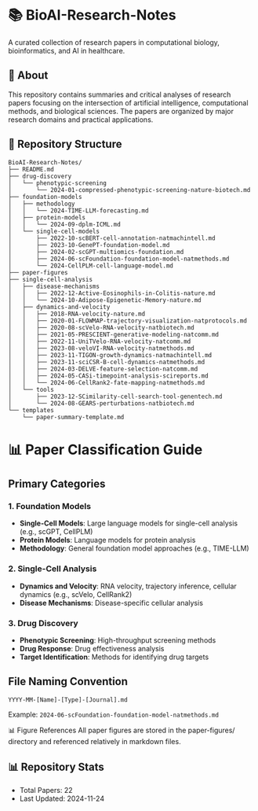 # 📚 BioAI-Research-Notes
A curated collection of research papers in computational biology, bioinformatics, and AI in healthcare.

## 📖 About
This repository contains summaries and critical analyses of research papers focusing on the intersection of artificial intelligence, computational methods, and biological sciences. The papers are organized by major research domains and practical applications.

## 📁 Repository Structure
```
BioAI-Research-Notes/
├── README.md
├── drug-discovery
│   └── phenotypic-screening
│       └── 2024-01-compressed-phenotypic-screening-nature-biotech.md
├── foundation-models
│   ├── methodology
│   │   └── 2024-TIME-LLM-forecasting.md
│   ├── protein-models
│   │   └── 2024-09-dplm-ICML.md
│   └── single-cell-models
│       ├── 2022-10-scBERT-cell-annotation-natmachintell.md
│       ├── 2023-10-GenePT-foundation-model.md
│       ├── 2024-02-scGPT-multiomics-foundation.md
│       ├── 2024-06-scFoundation-foundation-model-natmethods.md
│       └── 2024-CellPLM-cell-language-model.md
├── paper-figures
├── single-cell-analysis
│   ├── disease-mechanisms
│   │   ├── 2022-12-Active-Eosinophils-in-Colitis-nature.md
│   │   └── 2024-10-Adipose-Epigenetic-Memory-nature.md
│   ├── dynamics-and-velocity
│   │   ├── 2018-RNA-velocity-nature.md
│   │   ├── 2020-01-FLOWMAP-trajectory-visualization-natprotocols.md
│   │   ├── 2020-08-scVelo-RNA-velocity-natbiotech.md
│   │   ├── 2021-05-PRESCIENT-generative-modeling-natcomm.md
│   │   ├── 2022-11-UniTVelo-RNA-velocity-natcomm.md
│   │   ├── 2023-08-veloVI-RNA-velocity-natmethods.md
│   │   ├── 2023-11-TIGON-growth-dynamics-natmachintell.md
│   │   ├── 2023-11-sciCSR-B-cell-dynamics-natmethods.md
│   │   ├── 2024-03-DELVE-feature-selection-natcomm.md
│   │   ├── 2024-05-CASi-timepoint-analysis-scireports.md
│   │   └── 2024-06-CellRank2-fate-mapping-natmethods.md
│   └── tools
│       ├── 2023-12-SCimilarity-cell-search-tool-genentech.md
│       └── 2024-08-GEARS-perturbations-natbiotech.md
└── templates
    └── paper-summary-template.md

```

# 📊 Paper Classification Guide

## Primary Categories

### 1. Foundation Models
- **Single-Cell Models**: Large language models for single-cell analysis (e.g., scGPT, CellPLM)
- **Protein Models**: Language models for protein analysis
- **Methodology**: General foundation model approaches (e.g., TIME-LLM)

### 2. Single-Cell Analysis
- **Dynamics and Velocity**: RNA velocity, trajectory inference, cellular dynamics (e.g., scVelo, CellRank2)
- **Disease Mechanisms**: Disease-specific cellular analysis


### 3. Drug Discovery
- **Phenotypic Screening**: High-throughput screening methods
- **Drug Response**: Drug effectiveness analysis
- **Target Identification**: Methods for identifying drug targets

## File Naming Convention
```
YYYY-MM-[Name]-[Type]-[Journal].md
```
Example: `2024-06-scFoundation-foundation-model-natmethods.md`


📊 Figure References
All paper figures are stored in the paper-figures/ directory and referenced relatively in markdown files.

## 📊 Repository Stats
- Total Papers: 22
- Last Updated: 2024-11-24
